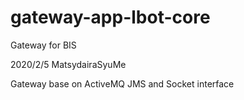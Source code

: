 # gateway-app-lbot-core
Gateway for BIS

2020/2/5
MatsydairaSyuMe

  Gateway base on ActiveMQ JMS and Socket interface

